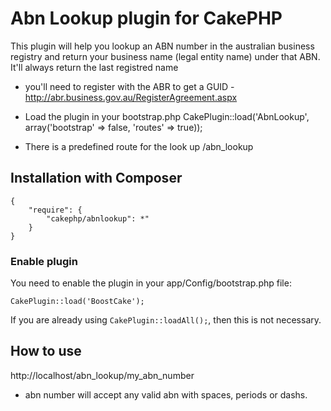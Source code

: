 # Abn Lookup plugin for CakePHP


This plugin will help you lookup an ABN number in the australian business registry and return your business name (legal entity name) under that ABN.
It'll always return the last registred name


* you'll need to register with the ABR to get a GUID - http://abr.business.gov.au/RegisterAgreement.aspx
 
* Load the plugin in your bootstrap.php CakePlugin::load('AbnLookup', array('bootstrap' => false, 'routes' => true));
* There is a predefined route for the look up /abn_lookup
 
 

## Installation with Composer


	{
		"require": {
			"cakephp/abnlookup": *"
		}
	}

### Enable plugin

You need to enable the plugin in your app/Config/bootstrap.php file:

`CakePlugin::load('BoostCake');`

If you are already using `CakePlugin::loadAll();`, then this is not necessary.
## How to use


http://localhost/abn_lookup/my_abn_number

* abn number will accept any valid abn with spaces, periods or dashs. 
